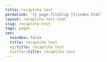 ```yaml
---
title: recaptcha test
permalink: '{{ page.fileSlug }}/index.html'
layout: recaptcha-test.html
slug: recaptcha-test
tags: pages
seo:
  noindex: false
  title: recaptcha test
  og:title: recaptcha test
  twitter:title: recaptcha test
---
```



